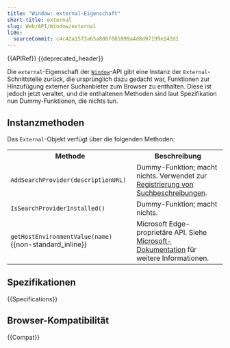 ```yaml
---
title: "Window: external-Eigenschaft"
short-title: external
slug: Web/API/Window/external
l10n:
  sourceCommit: c4c42a1573a65a808f085999a4d8d97199e142d1
---
```


{{APIRef}} {{deprecated_header}}

Die `external`-Eigenschaft der [`Window`](/de/docs/Web/API/Window)-API gibt eine Instanz der `External`-Schnittstelle zurück, die ursprünglich dazu gedacht war, Funktionen zur Hinzufügung externer Suchanbieter zum Browser zu enthalten. Diese ist jedoch jetzt veraltet, und die enthaltenen Methoden sind laut Spezifikation nun Dummy-Funktionen, die nichts tun.

## Instanzmethoden

Das `External`-Objekt verfügt über die folgenden Methoden:

<table class="fullwidth-table">
  <tbody>
    <tr>
      <th>Methode</th>
      <th>Beschreibung</th>
    </tr>
    <tr>
      <td>
        <code>AddSearchProvider(descriptionURL)</code>
      </td>
      <td>
        Dummy-Funktion; macht nichts. Verwendet zur <a href="/de/docs/Web/XML/Guides/OpenSearch">Registrierung von Suchbeschreibungen</a>.
      </td>
    </tr>
    <tr>
      <td><code>IsSearchProviderInstalled()</code></td>
      <td>Dummy-Funktion; macht nichts.</td>
    </tr>
    <tr>
      <td><code>getHostEnvironmentValue(name)</code> {{non-standard_inline}}</td>
      <td>Microsoft Edge-proprietäre API. Siehe <a href="https://learn.microsoft.com/en-us/previous-versions/windows/internet-explorer/ie-developer/platform-apis/mt795399(v=vs.85)">Microsoft-Dokumentation</a> für weitere Informationen.</td>
    </tr>
  </tbody>
</table>

## Spezifikationen

{{Specifications}}

## Browser-Kompatibilität

{{Compat}}

